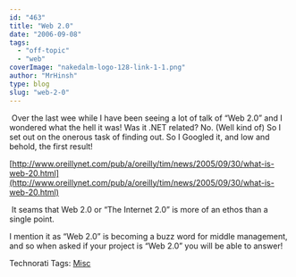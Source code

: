 ```yaml
---
id: "463"
title: "Web 2.0"
date: "2006-09-08"
tags: 
  - "off-topic"
  - "web"
coverImage: "nakedalm-logo-128-link-1-1.png"
author: "MrHinsh"
type: blog
slug: "web-2-0"
---
```


 Over the last wee while I have been seeing a lot of talk of “Web 2.0” and I wondered what the hell it was! Was it .NET related? No. (Well kind of) So I set out on the onerous task of finding out. So I Googled it, and low and behold, the first result!

[http://www.oreillynet.com/pub/a/oreilly/tim/news/2005/09/30/what-is-web-20.html](http://www.oreillynet.com/pub/a/oreilly/tim/news/2005/09/30/what-is-web-20.html)

 It seams that Web 2.0 or “The Internet 2.0” is more of an ethos than a single point.

I mention it as “Web 2.0” is becoming a buzz word for middle management, and so when asked if your project is “Web 2.0” you will be able to answer!

Technorati Tags: [Misc](http://technorati.com/tags/Misc)



